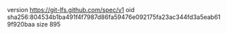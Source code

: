 version https://git-lfs.github.com/spec/v1
oid sha256:804534b1ba491f4f7987d86fa59476e092175fa23ac344fd3a5eab619f920baa
size 895
